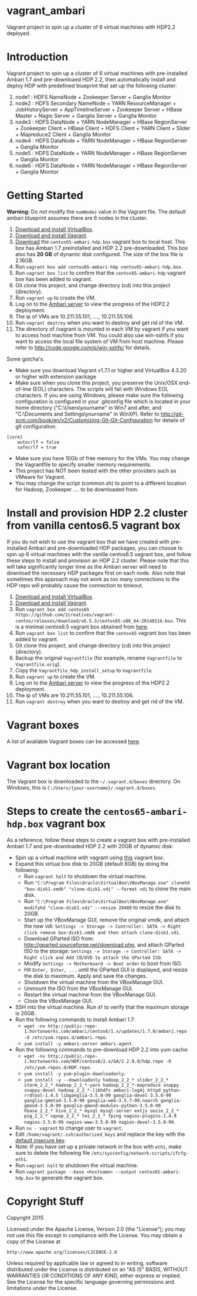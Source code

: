 # vagrant_ambari
Vagrant project to spin up a cluster of 6 virtual machines with HDP2.2 deployed.


# Introduction

Vagrant project to spin up a cluster of 6 virtual machines with pre-installed Ambari 1.7 and pre-downloaed HDP 2.2, then automatically install and deploy HDP with predefined blueprint that set up the following cluster:

1. node1 : HDFS NameNode + Zookeeper Server + Ganglia Monitor
2. node2 : HDFS Secondary NameNode + YARN ResourceManager + JobHistoryServer + AppTimelineServer + Zookeeper Server + HBase Master + Nagio Server + Ganglia Server + Ganglia Monitor
3. node3 : HDFS DataNode + YARN NodeManager + HBase RegionServer + Zookeeper Client + HBase Client + HDFS Client + YARN Client + Slider + Mapreduce2 Client + Ganglia Monitor
4. node4 : HDFS DataNode + YARN NodeManager + HBase RegionServer + Ganglia Monitor
5. node5 : HDFS DataNode + YARN NodeManager + HBase RegionServer + Ganglia Monitor
6. node6 : HDFS DataNode + YARN NodeManager + HBase RegionServer + Ganglia Monitor

# Getting Started

**Warning:** Do *not* modify the ```numNodes``` value in the Vagrant file. The default ambari blueprint assumes there are 6 nodes in the cluster.

1. [Download and install VirtualBox](https://www.virtualbox.org/wiki/Downloads).
2. [Download and install Vagrant](http://www.vagrantup.com/downloads.html).
3. [Download](https://drive.google.com/uc?export=download&id=0B6bkZyioajrYa0FIMGIySUNDRzg) the ```centos65-ambari-hdp.box``` vagrant box to local host. This box has Ambari 1.7 preinstalled and HDP 2.2 pre-downloaded. This box also has **20 GB** of dynamic disk configured. The size of the box file is 2.16GB.
4. Run ```vagrant box add centos65-ambari-hdp centos65-ambari-hdp.box```.
5. Run ```vagrant box list``` to confirm that the ```centos65-ambari-hdp``` vagrant box has been added to vagrant.
6. Git clone this project, and change directory (cd) into this project (directory).
7. Run ```vagrant up``` to create the VM.
8. Log on to the [Ambari server](http://10.211.55.101:8080) to view the progress of the HDP2.2 deployment.
9. The ip of VMs are 10.211.55.101, ...., 10.211.55.106.
10. Run ```vagrant destroy``` when you want to destroy and get rid of the VM.
11. The directory of /vagrant is mounted in each VM by vagrant if you want to access host machine from VM. You could also use win-sshfs if you want to access the local file system of VM from host machine. Please refer to http://code.google.com/p/win-sshfs/ for details.

Some gotcha's.

* Make sure you download Vagrant v1.7.1 or higher and VirtualBox 4.3.20 or higher with extension package
* Make sure when you clone this project, you preserve the Unix/OSX end-of-line (EOL) characters. The scripts will fail with Windows EOL characters. If you are using Windows, please make sure the following configuration is configured in your .gitconfig file which is located in your home directory ("C:\Users\yourname" in Win7 and after, and "C:\Documents and Settings\yourname" in WinXP). Refer to http://git-scm.com/book/en/v2/Customizing-Git-Git-Configuration for details of git configuration.
```
[core]
    autocrlf = false
    safecrlf = true
```
* Make sure you have 10Gb of free memory for the VMs. You may change the Vagrantfile to specify smaller memory requirements.
* This project has NOT been tested with the other providers such as VMware for Vagrant.
* You may change the script (common.sh) to point to a different location for Hadoop, Zookeeper .... to be downloaded from. 

# Install and provision HDP 2.2 cluster from vanilla centos6.5 vagrant box

If you do not wish to use the vagrant box that we have created with pre-installed Ambari and pre-downloaded HDP packages, you can choose to spin up 6 virtual machines with the vanilla centos6.5 vagrant box, and follow these steps to install and provision an HDP 2.2 cluster. Please note that this will take significantly longer time as the Ambari server will need to download the necessary HDP packages first on each node. Also note that sometimes this approach may not work as too many connections to the HDP repo will probably cause the connection to timeout.

1. [Download and install VirtualBox](https://www.virtualbox.org/wiki/Downloads).
2. [Download and install Vagrant](http://www.vagrantup.com/downloads.html).
3. Run ```vagrant box add centos65 https://github.com/2creatives/vagrant-centos/releases/download/v6.5.3/centos65-x86_64-20140116.box```. This is a minimal centos6.5 vagrant box obtained from [here](https://github.com/2creatives/vagrant-centos/releases/tag/v6.5.3).
4. Run ```vagrant box list``` to confirm that the ```centos65``` vagrant box has been added to vagrant.
5. Git clone this project, and change directory (cd) into this project (directory).
6. Backup the original ``Vagrantfile`` (for example, rename ``Vagrantfile`` to ``Vagrantfile.orig``).
7. Copy the ``Vagrantfile_hdp_install_setup`` to ``Vagrantfile``.
8. Run ```vagrant up``` to create the VM.
9. Log on to the [Ambari server](http://10.211.55.101:8080) to view the progress of the HDP2.2 deployment.
10. The ip of VMs are 10.211.55.101, ...., 10.211.55.106.
11. Run ```vagrant destroy``` when you want to destroy and get rid of the VM.

# Vagrant boxes
A list of available Vagrant boxes can be accessed [here](http://www.vagrantbox.es). 

# Vagrant box location
The Vagrant box is downloaded to the ```~/.vagrant.d/boxes``` directory. On Windows, this is ```C:/Users/{your-username}/.vagrant.d/boxes```.

# Steps to create the ``centos65-ambari-hdp.box`` vagrant box
As a reference, follow these steps to create a vagrant box with pre-installed Ambari 1.7 and pre-downloaded HDP 2.2 with 20GB of dynamic disk:

* Spin up a virtual machine with vagrant using [this](https://github.com/2creatives/vagrant-centos/releases/tag/v6.5.3) vagrant box.
* Expand this virtual box disk to 20GB (default 8GB) by doing the following:
  * Run ``vagrant halt`` to shutdown the virtual machine.
  * Run ``"C:\Program Files\Oracle\VirtualBox\VBoxManage.exe" clonehd "box-disk1.vmdk" "clone-disk1.vdi" --format vdi`` to clone the main disk.
  * Run ``"C:\Program Files\Oracle\VirtualBox\VBoxManage.exe" modifyhd "clone-disk1.vdi" --resize 20480`` to resize the disk to 20GB.
  * Start up the VBoxManage GUI, remove the original vmdk, and attach the new vdi: ``Settings -> Storage -> Controller: SATA -> Right click remove box-disk1.vmdk and then attach clone-disk1.vdi``.
  * Download GParted ISO from: http://gparted.sourceforge.net/download.php, and attach GParted ISO to the storage: ``Settings -> Storage -> Controller: SATA -> Right click and Add CD/DVD to attach the GParted ISO``.
  * Modify ``Settings -> Motherboard -> Boot order`` to boot from ISO.
  * Hit ``Enter, Enter, ...`` until the GParted GUI is displayed, and resize the disk to maximum. Apply and save the changes.
  * Shutdown the virtual machine from the VBoxManage GUI.
  * Unmount the ISO from the VBoxManage GUI.
  * Restart the virtual machine from the VBoxManage GUI.
  * Close the VBoxManage GUI.
* SSH into the virtual machine. Run ``df`` to verify that the maximum storage is 20GB.
* Run the following commands to install Ambari 1.7:
  *	``wget -nv http://public-repo-1.hortonworks.com/ambari/centos6/1.x/updates/1.7.0/ambari.repo -O /etc/yum.repos.d/ambari.repo``.
  * ``yum install -y ambari-server ambari-agent``.
* Run the following commands to pre-download HDP 2.2 into yum cache:
  * ``wget -nv http://public-repo-1.hortonworks.com/HDP/centos6/2.x/GA/2.2.0.0/hdp.repo -O /etc/yum.repos.d/HDP.repo``.
  * ``yum install -y yum-plugin-downloadonly``.
  * ``yum install -y --downloadonly hadoop_2_2_* slider_2_2_* storm_2_2_* hadoop_2_2_*-yarn hadoop_2_2_*-mapreduce snappy snappy-devel hadoop_2_2_*-libhdfs ambari-log4j httpd python-rrdtool-1.4.5 libganglia-3.5.0-99 ganglia-devel-3.5.0-99 ganglia-gmetad-3.5.0-99 ganglia-web-3.5.7-99.noarch ganglia-gmond-3.5.0-99 ganglia-gmond-modules-python-3.5.0-99 hbase_2_2_* hive_2_2_* mysql mysql-server extjs oozie_2_2_* pig_2_2_* sqoop_2_2_* tez_2_2_* fping nagios-plugins-1.4.9 nagios-3.5.0-99 nagios-www-3.5.0-99 nagios-devel-3.5.0-99``.
* Run ``su - vagrant`` to change user to ``vagrant``.
* Edit ``/home/vagrant/.ssh/authorized_keys`` and replace the key with the [default insecure key](https://github.com/mitchellh/vagrant/blob/master/keys/vagrant.pub).
* Note: If you have set up a private network in the box with ``eth1``, make sure to delete the following file ``/etc/sysconfig/network-scripts/ifcfg-eth1``.
* Run ``vagrant halt`` to shutdown the virtual machine.
* Run ``vagrant package --base <hostname> --output centos65-ambari-hdp.box`` to generate the vagrant box.
 

# Copyright Stuff
Copyright 2015

Licensed under the Apache License, Version 2.0 (the "License");
you may not use this file except in compliance with the License.
You may obtain a copy of the License at

    http://www.apache.org/licenses/LICENSE-2.0

Unless required by applicable law or agreed to in writing, software
distributed under the License is distributed on an "AS IS" BASIS,
WITHOUT WARRANTIES OR CONDITIONS OF ANY KIND, either express or implied.
See the License for the specific language governing permissions and
limitations under the License.

